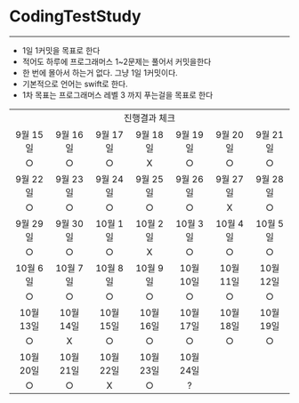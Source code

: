 # CodingTestStudy
------
- 1일 1커밋을 목표로 한다
- 적어도 하루에 프로그래머스 1~2문제는 풀어서 커밋을한다
- 한 번에 몰아서 하는거 없다. 그냥 1일 1커밋이다.
- 기본적으로 언어는 swift로 한다.
- 1차 목표는 프로그래머스 레벨 3 까지 푸는걸을 목표로 한다 

<table>
  <tr>
    <td colspan="7" align= "center">진행결과 체크</td>
  </tr>
  <tr>
    <td align= "center">9월 15일</td>
    <td align= "center">9월 16일</td>
    <td align= "center">9월 17일</td>
    <td align= "center">9월 18일</td>
    <td align= "center">9월 19일</td>
    <td align= "center">9월 20일</td>
    <td align= "center">9월 21일</td>
  </tr>
  <tr>
    <td align= "center">○</td>
    <td align= "center">○</td>
    <td align= "center">○</td>
    <td align= "center">X</td>
    <td align= "center">○</td>
    <td align= "center">○</td>
    <td align= "center">○</td>
  </tr>
    <tr>
    <td align= "center">9월 22일</td>
    <td align= "center">9월 23일</td>
    <td align= "center">9월 24일</td>
    <td align= "center">9월 25일</td>
    <td align= "center">9월 26일</td>
    <td align= "center">9월 27일</td>
    <td align= "center">9월 28일</td>
  </tr>
  <tr>
    <td align= "center">○</td>
    <td align= "center">○</td>
    <td align= "center">○</td>
    <td align= "center">○</td>
    <td align= "center">○</td>
    <td align= "center">X</td>
    <td align= "center">○</td>
  </tr>
  <tr>
    <td align= "center">9월 29일</td>
    <td align= "center">9월 30일</td>
    <td align= "center">10월 1일</td>
    <td align= "center">10월 2일</td>
    <td align= "center">10월 3일</td>
    <td align= "center">10월 4일</td>
    <td align= "center">10월 5일</td>
  </tr>
  <tr>
    <td align= "center">○</td>
    <td align= "center">○</td>
    <td align= "center">○</td>
    <td align= "center">X</td>
    <td align= "center">○</td>
    <td align= "center">○</td>
    <td align= "center">○</td>
  </tr>
    <tr>
    <td align= "center">10월 6일</td>
    <td align= "center">10월 7일</td>
    <td align= "center">10월 8일</td>
    <td align= "center">10월 9일</td>
    <td align= "center">10월 10일</td>
    <td align= "center">10월 11일</td>
    <td align= "center">10월 12일</td>
  </tr>
  <tr>
    <td align= "center">○</td>
    <td align= "center">○</td>
    <td align= "center">○</td>
    <td align= "center">○</td>
    <td align= "center">○</td>
    <td align= "center">○</td>
    <td align= "center">○</td>
  </tr>
  <tr>
    <td align= "center">10월 13일</td>
    <td align= "center">10월 14일</td>
    <td align= "center">10월 15일</td>
    <td align= "center">10월 16일</td>
    <td align= "center">10월 17일</td>
    <td align= "center">10월 18일</td>
    <td align= "center">10월 19일</td>
  </tr>
  <tr>
    <td align= "center">○</td>
    <td align= "center">X</td>
    <td align= "center">○</td>
    <td align= "center">○</td>
    <td align= "center">○</td>
    <td align= "center">○</td>
    <td align= "center">○</td>
  </tr>
  <tr>
    <td align= "center">10월 20일</td>
    <td align= "center">10월 21일</td>
    <td align= "center">10월 22일</td>
    <td align= "center">10월 23일</td>
    <td align= "center">10월 24일</td>
  </tr>
  <tr>
    <td align= "center">○</td>
    <td align= "center">○</td>
    <td align= "center">X</td>
    <td align= "center">○</td>
    <td align= "center">?</td>
  </tr>
</table>
